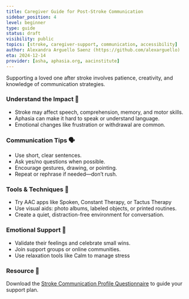 ```yaml
---
title: Caregiver Guide for Post-Stroke Communication
sidebar_position: 4
level: beginner
type: guide
status: draft
visibility: public
topics: [stroke, caregiver-support, communication, accessibility]
author: Alexandra Arguello Saenz (https://github.com/alexarguello)
eta: 2024-12-14
provider: [asha, aphasia.org, aacinstitute]
---
```


Supporting a loved one after stroke involves patience, creativity, and knowledge of communication strategies.

### Understand the Impact 🧠
- Stroke may affect speech, comprehension, memory, and motor skills.
- Aphasia can make it hard to speak or understand language.
- Emotional changes like frustration or withdrawal are common.

### Communication Tips 🗣️
- Use short, clear sentences.
- Ask yes/no questions when possible.
- Encourage gestures, drawing, or pointing.
- Repeat or rephrase if needed—don’t rush.

### Tools & Techniques 🧰
- Try AAC apps like Spoken, Constant Therapy, or Tactus Therapy
- Use visual aids: photo albums, labeled objects, or printed routines.
- Create a quiet, distraction-free environment for conversation.

### Emotional Support 🤝
- Validate their feelings and celebrate small wins.
- Join support groups or online communities.
- Use relaxation tools like Calm to manage stress

### Resource 📎
Download the [Stroke Communication Profile Questionnaire](/docs/for-users/by-disability-type/speech-language/stroke-profile-questionnaire) to guide your support plan.

